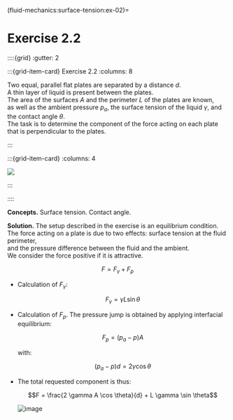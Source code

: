 (fluid-mechanics:surface-tension:ex-02)=
# Exercise 2.2

::::{grid}
:gutter: 2

:::{grid-item-card} Exercise 2.2
:columns: 8

Two equal, parallel flat plates are separated by a distance $d$.  
A thin layer of liquid is present between the plates.  
The area of the surfaces $A$ and the perimeter $L$ of the plates are known,  
as well as the ambient pressure $p_a$, the surface tension of the liquid $\gamma$, and the contact angle $\theta$.  
The task is to determine the component of the force acting on each plate that is perpendicular to the plates.

:::

:::{grid-item-card}
:columns: 4

![](../../fig/Plates4.png)

:::

::::

**Concepts.** Surface tension. Contact angle.

**Solution.** The setup described in the exercise is an equilibrium condition.  
The force acting on a plate is due to two effects: surface tension at the fluid perimeter,  
and the pressure difference between the fluid and the ambient.  
We consider the force positive if it is attractive.

$$F = F_\gamma + F_p$$

-   Calculation of $F_\gamma$:

    $$F_\gamma = \gamma L \sin \theta$$

-   Calculation of $F_p$. The pressure jump is obtained by applying interfacial equilibrium:

    $$F_p = (p_a - p) A$$ 

    with:

    $$(p_a - p) d = 2 \gamma \cos \theta$$

-   The total requested component is thus:

    $$F = \frac{2 \gamma A \cos \theta}{d} + L \gamma \sin \theta$$

    ![image](../../fig/sup01.png)

